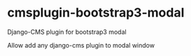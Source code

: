 # cmsplugin-bootstrap3-modal
Django-CMS plugin for bootstrap3 modal

Allow add any django-cms plugin to modal window
